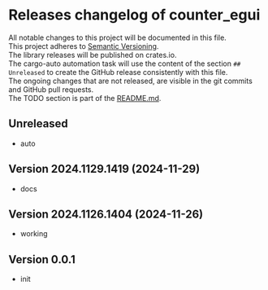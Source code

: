 # Releases changelog of counter_egui

All notable changes to this project will be documented in this file.  
This project adheres to [Semantic Versioning](https://semver.org/spec/v2.0.0.html).  
The library releases will be published on crates.io.  
The cargo-auto automation task will use the content of the section `## Unreleased` to create
the GitHub release consistently with this file.  
The ongoing changes that are not released, are visible in the git commits and GitHub pull requests.  
The TODO section is part of the [README.md](https://github.com/bestia-dev/counter_egui).  

## Unreleased

- auto

## Version 2024.1129.1419 (2024-11-29)

- docs

## Version 2024.1126.1404 (2024-11-26)

- working

## Version 0.0.1

- init
